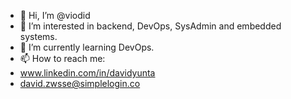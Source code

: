 - 👋 Hi, I’m @viodid
- 👀 I’m interested in backend, DevOps, SysAdmin and embedded systems.
- 🌱 I’m currently learning DevOps.
- 📫 How to reach me: 
-   www.linkedin.com/in/davidyunta
-   david.zwsse@simplelogin.co

<!---
viodid/viodid is a ✨ special ✨ repository because its `README.md` (this file) appears on your GitHub profile.
You can click the Preview link to take a look at your changes.
--->
